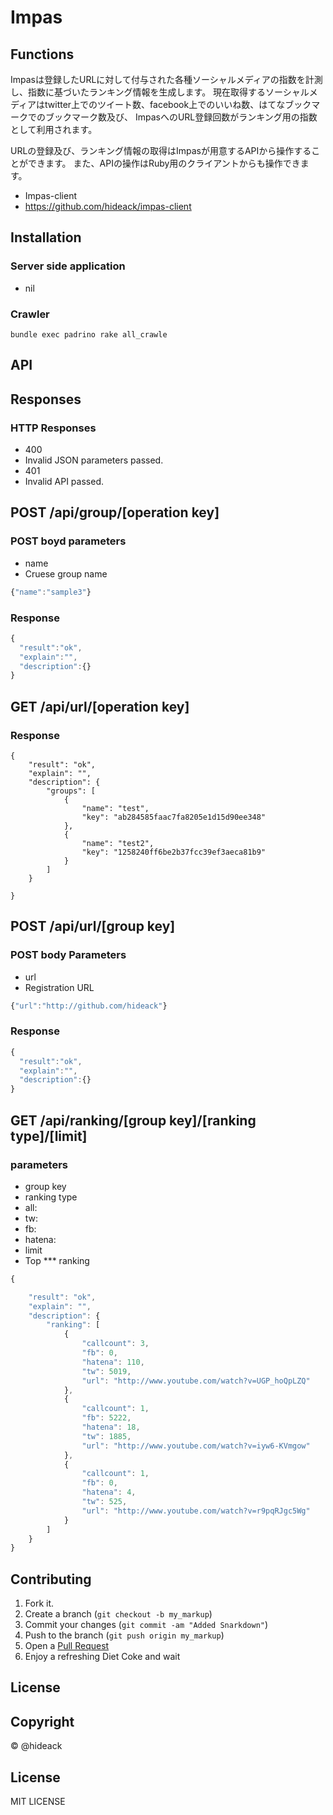 Impas
=====

Functions
----------
Impasは登録したURLに対して付与された各種ソーシャルメディアの指数を計測し、指数に基づいたランキング情報を生成します。
現在取得するソーシャルメディアはtwitter上でのツイート数、facebook上でのいいね数、はてなブックマークでのブックマーク数及び、
ImpasへのURL登録回数がランキング用の指数として利用されます。


URLの登録及び、ランキング情報の取得はImpasが用意するAPIから操作することができます。
また、APIの操作はRuby用のクライアントからも操作できます。

- Impas-client
 - https://github.com/hideack/impas-client

Installation
-----------

### Server side application
- nil

### Crawler

```
bundle exec padrino rake all_crawle
```

API
-----
## Responses
### HTTP Responses
- 400
 - Invalid JSON parameters passed.
- 401
 - Invalid API passed.


## POST /api/group/[operation key]
### POST boyd parameters
- name
 - Cruese group name

```javascript
{"name":"sample3"}
```

### Response

```javascript
{
  "result":"ok",
  "explain":"",
  "description":{}
}
```

## GET /api/url/[operation key]
### Response

```
{
    "result": "ok",
    "explain": "",
    "description": {
        "groups": [
            {
                "name": "test",
                "key": "ab284585faac7fa8205e1d15d90ee348"
            },
            {
                "name": "test2",
                "key": "1258240ff6be2b37fcc39ef3aeca81b9"
            }
        ]
    }

}
```

## POST /api/url/[group key]

### POST body Parameters
- url
 - Registration URL

```javascript
{"url":"http://github.com/hideack"}
```

### Response

```javascript
{
  "result":"ok",
  "explain":"",
  "description":{}
}
```

## GET /api/ranking/[group key]/[ranking type]/[limit]
### parameters
- group key
- ranking type
 - all:
 - tw:
 - fb:
 - hatena:
- limit
 - Top *** ranking

```javascript
{

    "result": "ok",
    "explain": "",
    "description": {
        "ranking": [
            {
                "callcount": 3,
                "fb": 0,
                "hatena": 110,
                "tw": 5019,
                "url": "http://www.youtube.com/watch?v=UGP_hoQpLZQ"
            },
            {
                "callcount": 1,
                "fb": 5222,
                "hatena": 18,
                "tw": 1885,
                "url": "http://www.youtube.com/watch?v=iyw6-KVmgow"
            },
            {
                "callcount": 1,
                "fb": 0,
                "hatena": 4,
                "tw": 525,
                "url": "http://www.youtube.com/watch?v=r9pqRJgc5Wg"
            }
        ]
    }
}
```


Contributing
------------

1. Fork it.
2. Create a branch (`git checkout -b my_markup`)
3. Commit your changes (`git commit -am "Added Snarkdown"`)
4. Push to the branch (`git push origin my_markup`)
5. Open a [Pull Request][1]
6. Enjoy a refreshing Diet Coke and wait

License
-------

## Copyright
&copy; @hideack

## License
MIT LICENSE

[1]: http://github.com/hideack/impas/pulls

